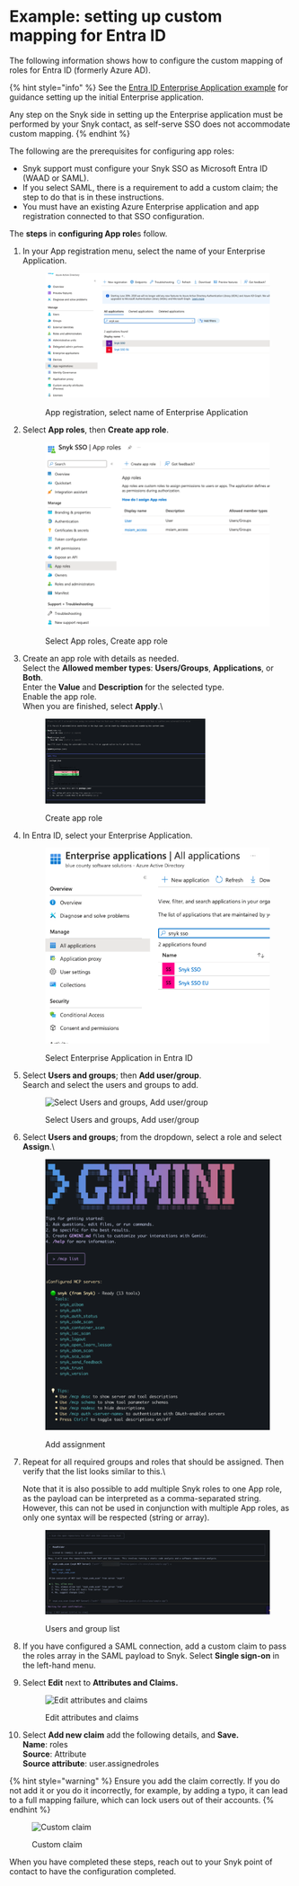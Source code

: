 # Example: setting up custom mapping for Entra ID

The following information shows how to configure the custom mapping of roles for Entra ID (formerly Azure AD).

{% hint style="info" %}
See the [Entra ID Enterprise Application example](../../configure-self-serve-single-sign-on-sso/azure-ad-enterprise-application-setup.md) for guidance setting up the initial Enterprise application.

Any step on the Snyk side in setting up the Enterprise application must be performed by your Snyk contact, as self-serve SSO does not accommodate custom mapping.
{% endhint %}

The following are the prerequisites for configuring app roles:

* Snyk support must configure your Snyk SSO as Microsoft Entra ID (WAAD or SAML).
* If you select SAML, there is a requirement to add a custom claim; the step to do that is in these instructions.
* You must have an existing Azure Enterprise application and app registration connected to that SSO configuration.

The **steps** in **configuring App role**s follow.

1.  In your App registration menu, select the name of your Enterprise Application.

    <figure><img src="../../../../.gitbook/assets/image (113) (1) (1).png" alt="App registration, select name of Enterprise Application"><figcaption><p>App registration, select name of Enterprise Application</p></figcaption></figure>
2.  Select **App roles**, then **Create app role**.

    <figure><img src="../../../../.gitbook/assets/image (1) (1) (2) (1) (1) (1).png" alt="Select App roles, Create app role"><figcaption><p>Select App roles, Create app role</p></figcaption></figure>
3.  Create an app role with details as needed.\
    Select the **Allowed member types**: **Users/Groups**, **Applications**, or **Both**.\
    Enter the **Value** and **Description** for the selected type.\
    Enable the app role.\
    When you are finished, select **Apply**.\\

    <figure><img src="../../../../.gitbook/assets/image (380).png" alt="Create app role" width="285"><figcaption><p>Create app role</p></figcaption></figure>
4.  In Entra ID, select your Enterprise Application.

    <figure><img src="../../../../.gitbook/assets/image (3) (2) (1) (1) (1) (1) (1) (1) (1) (1) (1).png" alt="Select Enterprise Application in Entra ID"><figcaption><p>Select Enterprise Application in Entra ID</p></figcaption></figure>
5.  Select **Users and groups**; then **Add user/group**.\
    Search and select the users and groups to add.

    <figure><img src="../../../../.gitbook/assets/image (4) (5).png" alt="Select Users and groups, Add user/group"><figcaption><p>Select Users and groups, Add user/group</p></figcaption></figure>
6.  Select **Users and groups**; from the dropdown, select a role and select **Assign**.\\

    <figure><img src="../../../../.gitbook/assets/image (383).png" alt="Add assignment"><figcaption><p>Add assignment</p></figcaption></figure>
7.  Repeat for all required groups and roles that should be assigned. Then verify that the list looks similar to this.\\

    Note that it is also possible to add multiple Snyk roles to one App role, as the payload can be interpreted as a comma-separated string. However, this can not be used in conjunction with multiple App roles, as only one syntax will be respected (string or array).

    <figure><img src="../../../../.gitbook/assets/image (384).png" alt="Users and group list"><figcaption><p>Users and group list</p></figcaption></figure>
8. If you have configured a SAML connection, add a custom claim to pass the roles array in the SAML payload to Snyk. Select **Single sign-on** in the left-hand menu.
9.  Select **Edit** next to **Attributes and Claims.**

    <figure><img src="../../../../.gitbook/assets/Screenshot 2023-03-10 at 3.19.31 PM.png" alt="Edit attributes and claims"><figcaption><p>Edit attributes and claims</p></figcaption></figure>
10. Select **Add new claim** add the following details, and **Save.**\
    **Name**: roles\
    **Source**: Attribute\
    **Source attribute**: user.assignedroles

{% hint style="warning" %}
Ensure you add the claim correctly. If you do not add it or you do it incorrectly, for example, by adding a typo, it can lead to a full mapping failure, which can lock users out of their accounts.&#x20;
{% endhint %}

<figure><img src="../../../../.gitbook/assets/Screenshot 2023-03-10 at 2.55.05 PM.png" alt="Custom claim"><figcaption><p>Custom claim</p></figcaption></figure>

When you have completed these steps, reach out to your Snyk point of contact to have the configuration completed.
